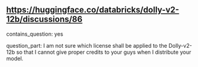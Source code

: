 ## https://huggingface.co/databricks/dolly-v2-12b/discussions/86

contains_question: yes

question_part: 
I am not sure which license shall be applied to the Dolly-v2-12b so that I cannot give proper credits to your guys when I distribute your model.